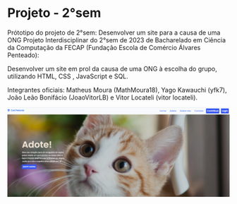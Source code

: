 # Projeto - 2°sem

Prótotipo do projeto de 2°sem: Desenvolver um site para a causa de uma ONG
Projeto Interdisciplinar do 2°sem de 2023 de Bacharelado em Ciência da Computação da FECAP (Fundação Escola de Comércio Álvares Penteado):

Desenvolver um site em prol da causa de uma ONG à escolha do grupo, utilizando HTML, CSS , JavaScript e SQL.

Integrantes oficiais: Matheus Moura (MathMoura18), Yago Kawauchi (yfk7), João Leão Bonifácio (JoaoVitorLB) e  Vitor Locateli (vitor locateli).

<img src="./client/public/RMimg.png">
